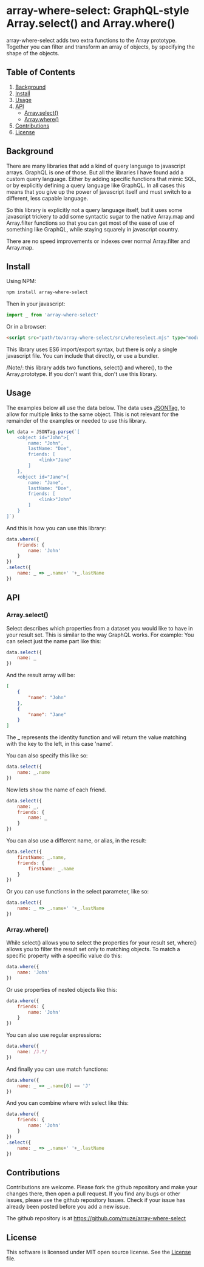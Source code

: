 # array-where-select: GraphQL-style Array.select() and Array.where()

array-where-select adds two extra functions to the Array prototype. Together you can filter and transform an array of objects, by specifying the shape of the objects.


## Table of Contents

1. [Background](#background)
2. [Install](#install)
3. [Usage](#usage)
4. [API](#api)
   - [Array.select()](#array-select)
   - [Array.where()](#array-where)
5. [Contributions](#contributions)
6. [License](#license)

<a name="background"></a>
## Background

There are many libraries that add a kind of query language to javascript arrays. GraphQL is one of those. But all the libraries I have found add a custom query language. Either by adding specific functions that mimic SQL, or by explicitly defining a query language like GraphQL. In all cases this means that you give up the power of javascript itself and must switch to a different, less capable language.

So this library is explicitly not a query language itself, but it uses some javascript trickery to add some syntactic sugar to the native Array.map and Array.filter functions so that you can get most of the ease of use of something like GraphQL, while staying squarely in javascript country.

There are no speed improvements or indexes over normal Array.filter and Array.map.

<a name="install"></a>
## Install

Using NPM:

```bash
npm install array-where-select
```

Then in your javascript:

```javascript
import _ from 'array-where-select'
```

Or in a browser:

```html
<script src="path/to/array-where-select/src/whereselect.mjs" type="module"></script>
```

This library uses ES6 import/export syntax, but there is only a single javascript file. You can include that directly, or use a bundler.

/Note/: this library adds two functions, select() and where(), to the Array.prototype. If you don't want this, don't use this library.

<a name="usage"></a>
## Usage

The examples below all use the data below. The data uses [JSONTag](https://www.npmjs.com/package/@muze-nl/jsontag), to allow for multiple links to the same object. This is not relevant for the remainder of the examples or needed to use this library.

```javascript
let data = JSONTag.parse(`[
	<object id="John">{
		name: "John",
		lastName: "Doe",
		friends: [
			<link>"Jane"
		]
	},
	<object id="Jane">{
		name: "Jane",
		lastName: "Doe",
		friends: [
			<link>"John"
		]
	}
]`)
```

And this is how you can use this library:

```javascript
data.where({
	friends: {
		name: 'John'
	}
})
.select({
	name: _ => _.name+' '+_.lastName
})
```

<a name="api"></a>
## API

<a name="array-select"></a>
### Array.select()

Select describes which properties from a dataset you would like to have in your result set. This is similar to the way GraphQL works. For example: You can select just the name part like this:

```javascript
data.select({
	name: _
})
```

And the result array will be:
```json
[
	{
		"name": "John"
	},
	{
		"name": "Jane"
	}
]
```

The _ represents the identity function and will return the value matching with the key to the left, in this case 'name'.

You can also specify this like so:

```javascript
data.select({
	name: _.name
})
```

Now lets show the name of each friend.

```javascript
data.select({
	name: _,
	friends: {
		name: _
	}
})
```

You can also use a different name, or alias, in the result:

```javascript
data.select({
	firstName: _.name,
	friends: {
		firstName: _.name
	}
})
```

Or you can use functions in the select parameter, like so:

```javascript
data.select({
	name: _ => _.name+' '+_.lastName
})
```

<a name="array-where"></a>
### Array.where()

While select() allows you to select the properties for your result set, where() allows you to filter the result set only to matching objects. To match a specific property with a specific value do this:

```javascript
data.where({
	name: 'John'
})
```

Or use properties of nested objects like this:

```javascript
data.where({
	friends: {
		name: 'John'
	}
})
```

You can also use regular expressions:

```javascript
data.where({
	name: /J.*/
})
```

And finally you can use match functions:

```javascript
data.where({
	name: _ => _.name[0] == 'J'
})
```

And you can combine where with select like this:

```javascript
data.where({
	friends: {
		name: 'John'
	}
})
.select({
	name: _ => _.name+' '+_.lastName
})
```

<a name="contributions"></a>
## Contributions

Contributions are welcome. Please fork the github repository and make your changes there, then open a pull request.
If you find any bugs or other issues, please use the github repository Issues. Check if your issue has already been posted before you add a new issue.

The github repository is at https://github.com/muze/array-where-select

<a name="license"></a>
## License

This software is licensed under MIT open source license. See the [License](./LICENSE) file.
